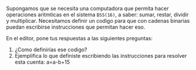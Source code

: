 Supongamos que se necesita una computadora que permita hacer operaciones aritmticas en el sistema ```BSS(16)```, a saber: sumar, restar, dividir y multiplicar. Necesitamos definir un codigo para que con cadenas binarias puedan escribirse instrucciones que permitan hacer eso. 

En el editor, pone tus respuestas a las siguientes preguntas:
1. ¿Como definirías ese codigo?
2. Ejemplifica lo que definiste escribiendo las instrucciones para resolver esta cuenta: a=a-b+15
